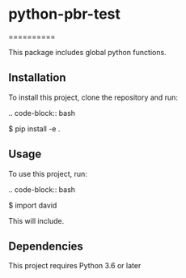 # python-pbr-test
==========

This package includes global python functions.

Installation
------------

To install this project, clone the repository and run:

.. code-block:: bash

   $ pip install -e .

Usage
-----

To use this project, run:

.. code-block:: bash

   $ import david

This will include.

Dependencies
------------

This project requires Python 3.6 or later
